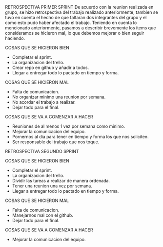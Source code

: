 RETROSPECTIVA PRIMER SPRINT
De acuerdo con la reunion realizada en grupo, se hizo retrospectiva del trabajo realizado anteriormente,
tambien se tuvo en cuenta el hecho de que faltaran dos integrantes del grupo y el como esto pudo haber afectado 
el trabajo. Teniendo en cuenta lo mencionado anteriormente, pasamos a describir brevemente los items que consideramos se hicieron mal, lo que debemos mejorar o bien seguir haciendo. 

COSAS QUE SE HICIERON BIEN
- Completar el sprint.
- La organizacion del trello.
- Crear repo en github y añadir a todos.
- Llegar a entregar todo lo pactado en tiempo y forma.

COSAS QUE SE HICIERON MAL
- Falta de comunicacion.
- No organizar minimo una reunion por semana.
- No acordar el trabajo a realizar.
- Dejar todo para el final.
  
COSAS QUE SE VA A COMENZAR A HACER
- Reuniones de al menos 1 vez por semana como minimo.
- Mejorar la comunicacion del equipo.
- Pornernos al dia para tener en tiempo y forma los que nos soliciten.
- Ser responsable del trabajo que nos toque.


RETROSPECTIVA SEGUNDO SPRINT

COSAS QUE SE HICIERON BIEN
- Completar el sprint.
- La organizacion del trello.
- Dividir las tareas a realizar de manera ordenada.
- Tener una reunion una vez por semana.
- Llegar a entregar todo lo pactado en tiempo y forma.

COSAS QUE SE HICIERON MAL
- Falta de comunicacion.
- Manejarnos mal con el github.
- Dejar todo para el final.
  
COSAS QUE SE VA A COMENZAR A HACER
- Mejorar la comunicacion del equipo.

